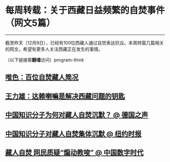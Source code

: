# 每周转载：关于西藏日益频繁的自焚事件（网文5篇） 

-----

 截至昨天（12月9日），已经有100位西藏人通过自焚表达抗议。本周转载几篇相关的网文，希望有更多人关注西藏正在发生的事情。  
   
 （以下链接需**翻墙**访问）program-think  
   
 [唯色：百位自焚藏人简况](https://plus.google.com/u/0/113559088971921339544/posts/Ka6nwzPEWwW)
----------------------------------------------------------------------------------

  
 [王力雄：达赖喇嘛是解决西藏问题的钥匙](https://plus.google.com/u/0/113559088971921339544/posts/GjC5MkTRUDu)
-----------------------------------------------------------------------------------------

  
 [中国知识分子为何对藏人自焚沉默？ @ 德国之声](https://plus.google.com/u/0/113559088971921339544/posts/j31wUALMmmy)
----------------------------------------------------------------------------------------------

  
 [中国知识分子对藏人自焚集体沉默 @ 纽约时报](https://plus.google.com/u/0/113559088971921339544/posts/hVst61cTP4j)
---------------------------------------------------------------------------------------------

  
 [藏人自焚 网民质疑“煽动教唆” @ 中国数字时代](https://plus.google.com/u/0/113559088971921339544/posts/CDgDbw8mLgE)
-----------------------------------------------------------------------------------------------

 